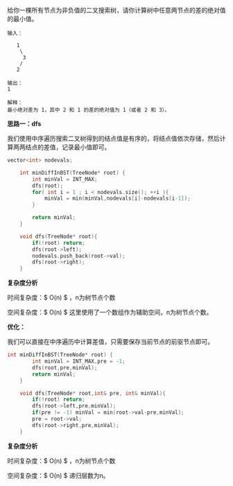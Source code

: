 给你一棵所有节点为非负值的二叉搜索树，请你计算树中任意两节点的差的绝对值的最小值。



```
输入：

   1
    \
     3
    /
   2

输出：
1

解释：
最小绝对差为 1，其中 2 和 1 的差的绝对值为 1（或者 2 和 3）。
```



<b>思路一：dfs</b>

我们使用中序遍历搜索二叉树得到的结点值是有序的，将结点值依次存储，然后计算两两结点的差值，记录最小值即可。

```c++
vector<int> nodevals;

    int minDiffInBST(TreeNode* root) {
        int minVal = INT_MAX;
        dfs(root);
        for( int i = 1 ; i < nodevals.size(); ++i ){
            minVal = min(minVal,nodevals[i]-nodevals[i-1]);
        }

        return minVal;
    }

    void dfs(TreeNode* root){
        if(!root) return;
        dfs(root->left);
        nodevals.push_back(root->val);
        dfs(root->right);
    }
```

<b>复杂度分析</b>

时间复杂度：$ O(n) $ ，n为树节点个数

空间复杂度：$ O(n) $ 这里使用了一个数组作为辅助空间，n为树节点个数。

<b>优化：</b>

我们可以直接在中序遍历中计算差值，只需要保存当前节点的前驱节点即可。

```c++
int minDiffInBST(TreeNode* root) {
        int minVal = INT_MAX,pre = -1;
        dfs(root,pre,minVal);
        return minVal;
    }

    void dfs(TreeNode* root,int& pre, int& minVal){ 
        if(!root) return;
        dfs(root->left,pre,minVal);
        if(pre != -1) minVal = min(root->val-pre,minVal);
        pre = root->val;
        dfs(root->right,pre,minVal);
    }
```

<b>复杂度分析</b>

时间复杂度：$ O(n) $ ，n为树节点个数

空间复杂度：$ O(n) $ 递归层数为n。